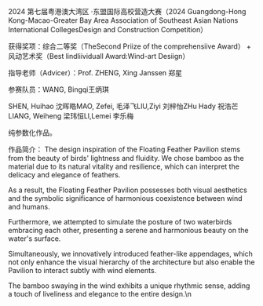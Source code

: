 2024 第七届粤港澳大湾区 ·东盟国际高校营造大赛（2024 Guangdong-Hong Kong-Macao-Greater Bay Area Association of Southeast Asian Nations International CollegesDesign and Construction Competition）

获得奖项：综合二等奖（TheSecond Priize of the comprehensiive Award） + 风动艺术奖（Best lindliividuall Award:Wind-art Desiign）


指导老师（Advicer）：Prof. ZHENG, Xing Janssen 郑星 

参赛队员：WANG, Bingqi王炳琪 

SHEN, Huihao 沈晖皓MAO, Zefei, 毛泽飞LlU,Ziyi 刘梓怡ZHu Hady 祝浩芒LIANG, Weiheng 梁玮恒Ll,Lemei 李乐梅 


纯参数化作品。


作品简介：
The design inspiration of the Floating Feather Pavilion stems from the beauty of birds' lightness and fluidity. We chose bamboo as the material due to its natural vitality and resilience, which can interpret the delicacy and elegance of feathers. 

As a result, the Floating Feather Pavilion possesses both visual aesthetics and the symbolic significance of harmonious coexistence between wind and humans.

Furthermore, we attempted to simulate the posture of two waterbirds embracing each other, presenting a serene and harmonious beauty on the water's surface. 

Simultaneously, we innovatively introduced feather-like appendages, which not only enhance the visual hierarchy of the architecture but also enable the Pavilion to interact subtly with wind elements.

The bamboo swaying in the wind exhibits a unique rhythmic sense, adding a touch of liveliness and elegance to the entire design.\n
